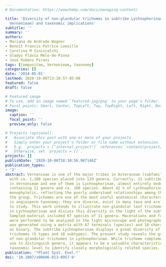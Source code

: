```yaml
---
# Documentation: https://wowchemy.com/docs/managing-content/

title: 'Diversity of non-glandular trichomes in subtribe Lychnophorinae (Asteraceae:
  Vernonieae) and taxonomic implications'
subtitle: ''
summary: ''
authors:
- Mariana de Andrade Wagner
- Benoı̂t Francis Patrice Loeuille
- Carolina M Siniscalchi
- Gladys Flávia Melo-de-Pinna
- José Rubens Pirani
tags: [Compositae, Vernonieae, taxonomy]
categories: []
date: '2014-05-01'
lastmod: 2020-10-06T13:10:57-05:00
featured: false
draft: false

# Featured image
# To use, add an image named `featured.jpg/png` to your page's folder.
# Focal points: Smart, Center, TopLeft, Top, TopRight, Left, Right, BottomLeft, Bottom, BottomRight.
image:
  caption: ''
  focal_point: ''
  preview_only: false

# Projects (optional).
#   Associate this post with one or more of your projects.
#   Simply enter your project's folder or file name without extension.
#   E.g. `projects = ["internal-project"]` references `content/project/deep-learning/index.md`.
#   Otherwise, set `projects = []`.
projects: []
publishDate: '2020-10-06T18:10:56.987146Z'
publication_types:
- '2'
abstract: Vernonieae is one of the major tribes in Asteraceae (subfamily Cichorioideae)
  with ca. 1,100 species placed into 129 genera. Currently, 21 subtribes are recognized
  in Vernonieae and one of them is Lychnophorinae, almost entirely endemic to Brazil,
  containing 11 genera and ca. 100 species. About 42 % of Lychnophorinae genera are
  monophyletic, reflecting the poorly understood relationships among the members of
  the group. Trichomes are one of the most useful anatomical characters to be used
  in angiosperm taxonomy; they are diverse, exist in many taxa and are not difficult
  to study. This work intends to illustrate non-glandular leaf trichome diversity
  in Lychnophorinae and discuss this diversity in the light of the subtribe's taxonomy.
  Sampled material included 67 species of 11 genera. Macerations and free hand sections
  were performed to be analyzed in the light microscope and photographed. A phenogram
  was generated using a matrix with 67 terminals (species) and 18 characters coded
  as binary. The subtribe Lychnophorinae displays a great diversity of non-glandular
  trichomes (5 types and 18 subtypes). The present study reveals the great diversity
  of non-glandular trichomes in Lychnophorinae. While trichome complement is of little
  use to distinguish genera, it appears to be a valuable characteristic at a lower
  taxonomic level to identify closely morphologically related species.
publication: '*Plant Syst. Evol.*'
doi: '10.1007/s00606-013-0957-9'
---
```

